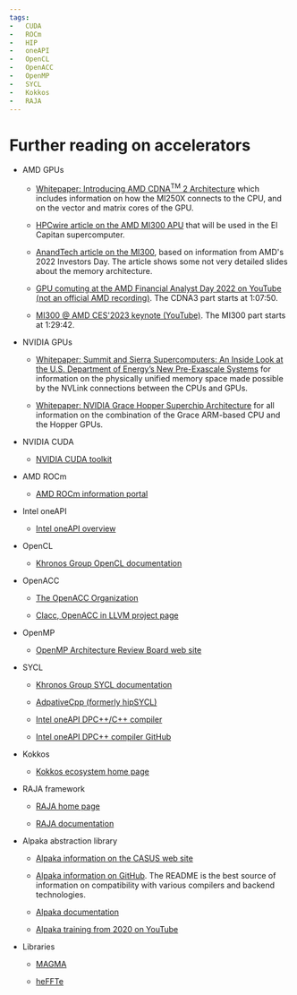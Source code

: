```yaml
---
tags:
-   CUDA
-   ROCm
-   HIP
-   oneAPI
-   OpenCL
-   OpenACC
-   OpenMP
-   SYCL
-   Kokkos
-   RAJA
---
```


# Further reading on accelerators

-   AMD GPUs
  
    -   [Whitepaper: Introducing AMD CDNA<sup>TM</sup> 2 Architecture](https://www.amd.com/system/files/documents/amd-cdna2-white-paper.pdf)
        which includes information on how the MI250X connects to the CPU, and on the vector and matrix cores of the GPU.
  
    -   [HPCwire article on the AMD MI300 APU](https://www.hpcwire.com/2022/06/21/amds-mi300-apus-to-power-exascale-el-capitan-supercomputer/)
        that will be used in the El Capitan supercomputer.

    -   [AnandTech article on the MI300](https://www.anandtech.com/show/17445/amd-combining-cdna-3-and-zen-4-for-mi300-data-center-apu-in-2023),
        based on information from AMD's 2022 Investors Day. The article shows some not very detailed slides about the memory architecture.

    -   [GPU comuting at the AMD Financial Analyst Day 2022 on YouTube (not an official AMD recording)](https://youtu.be/-VYHtSseX9k?t=4130). The CDNA3 part starts at 1:07:50.

    -   [MI300 @ AMD CES'2023 keynote (YouTube)](https://youtu.be/OMxU4BDIm4M?t=5382). The MI300 part starts at 1:29:42.

-   NVIDIA GPUs

    -   [Whitepaper: Summit and Sierra Supercomputers: An Inside Look at the U.S. Department of Energy’s New Pre-Exascale Systems](http://www.teratec.eu/actu/calcul/Nvidia_Coral_White_Paper_Final_3_1.pdf) 
        for information on the physically unified memory space made possible by the NVLink connections
        between the CPUs and GPUs. 

    -   [Whitepaper: NVIDIA Grace Hopper Superchip Architecture](https://nvdam.widen.net/s/qjzrmfdn2j/nvidia-grace-hopper-superchip-architecture-whitepaper-v1.0)
         for all information on the combination of the Grace ARM-based CPU and the Hopper GPUs.

-   NVIDIA CUDA

    -   [NVIDIA CUDA toolkit](https://developer.nvidia.com/cuda-toolkit)

-   AMD ROCm

    -   [AMD ROCm information portal](https://docs.amd.com/)


-   Intel oneAPI

    -   [Intel oneAPI overview](https://www.intel.com/content/www/us/en/developer/tools/oneapi/overview.html)

-   OpenCL

    -   [Khronos Group OpenCL documentation](https://www.khronos.org/opencl/)

-   OpenACC

    -   [The OpenACC Organization](https://www.openacc.org)

    -   [Clacc, OpenACC in LLVM project page](https://csmd.ornl.gov/project/clacc)

-   OpenMP

    -   [OpenMP Architecture Review Board web site](https://www.openmp.org/)

-   SYCL

    -   [Khronos Group SYCL documentation](https://www.khronos.org/sycl/resources)

    -   [AdpativeCpp (formerly hipSYCL)](https://github.com/AdaptiveCpp/AdaptiveCpp)

    -   [Intel oneAPI DPC++/C++ compiler](https://www.intel.com/content/www/us/en/developer/tools/oneapi/dpc-compiler.html)

    -   [Intel oneAPI DPC++ compiler GitHub](https://github.com/intel/llvm/tree/sycl#oneapi-dpc-compiler)

-   Kokkos

    -   [Kokkos ecosystem home page](https://kokkos.org/)

-   RAJA framework

    -   [RAJA home page](https://computing.llnl.gov/projects/raja-managing-application-portability-next-generation-platforms)

    -   [RAJA documentation](https://raja.readthedocs.io/)

-   Alpaka abstraction library

    -   [Alpaka information on the CASUS web site](https://www.casus.science/research/software-repository/alpaka/)

    -   [Alpaka information on GitHub](https://github.com/alpaka-group/alpaka). The README is the best
        source of information on compatibility with various compilers and backend technologies.

    -   [Alpaka documentation](https://alpaka.readthedocs.io/en/stable/)

    -   [Alpaka training from 2020 on YouTube](https://www.youtube.com/playlist?list=PLVyQXsMxRYdEoahVQAqf9_rewGj3VkXb4)

-   Libraries

    -   [MAGMA](https://icl.utk.edu/magma/)

    -   [heFFTe](https://icl.utk.edu/fft/)
